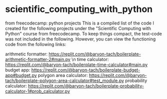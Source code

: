 # scientific_computing_with_python
from freecodecamp: python projects
This is a compiled list of the code I created for the following projects under the "Scientific Computing with Python" course from freecodecamp.
To keep things compact, the test-code was not included in the following. However, you can view the functioning code from the following links:

  arithmetic formatter: https://replit.com/@baryon-tach/boilerplate-arithmetic-formatter-2#main.py \n
  time calculator: https://replit.com/@baryon-tach/boilerplate-time-calculator#main.py
  budget app: https://replit.com/@baryon-tach/boilerplate-budget-app#budget.py
  polygon area calculator: https://replit.com/@baryon-tach/boilerplate-polygon-area-calculator#test_module.py
  probability calculator: https://replit.com/@baryon-tach/boilerplate-probability-calculator-1#prob_calculator.py
